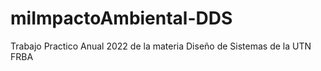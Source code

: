 # miImpactoAmbiental-DDS
Trabajo Practico Anual 2022 de la materia Diseño de Sistemas de la UTN FRBA

